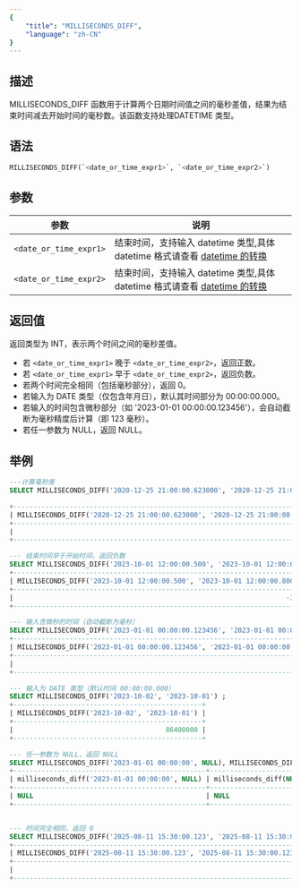 ```yaml
---
{
    "title": "MILLISECONDS_DIFF",
    "language": "zh-CN"
}
---
```


## 描述

MILLISECONDS_DIFF 函数用于计算两个日期时间值之间的毫秒差值，结果为结束时间减去开始时间的毫秒数。该函数支持处理DATETIME 类型。

## 语法

```sql
MILLISECONDS_DIFF(`<date_or_time_expr1>`, `<date_or_time_expr2>`)
```

## 参数

| 参数 | 说明 |
| ---- | ---- |
| `<date_or_time_expr1>` | 结束时间，支持输入 datetime 类型,具体 datetime 格式请查看 [datetime 的转换](../../../../../current/sql-manual/basic-element/sql-data-types/conversion/datetime-conversion) |
| `<date_or_time_expr2>` | 结束时间，支持输入 datetime 类型,具体 datetime 格式请查看 [datetime 的转换](../../../../../current/sql-manual/basic-element/sql-data-types/conversion/datetime-conversion)|

## 返回值

返回类型为 INT，表示两个时间之间的毫秒差值。
- 若 `<date_or_time_expr1>` 晚于 `<date_or_time_expr2>`，返回正数。
- 若 `<date_or_time_expr1>` 早于 `<date_or_time_expr2>`，返回负数。
- 若两个时间完全相同（包括毫秒部分），返回 0。
- 若输入为 DATE 类型（仅包含年月日），默认其时间部分为 00:00:00.000。
- 若输入的时间包含微秒部分（如 '2023-01-01 00:00:00.123456'），会自动截断为毫秒精度后计算（即 123 毫秒）。
- 若任一参数为 NULL，返回 NULL。

## 举例

```sql
---计算毫秒差
SELECT MILLISECONDS_DIFF('2020-12-25 21:00:00.623000', '2020-12-25 21:00:00.123000');

+-------------------------------------------------------------------------------+
| MILLISECONDS_DIFF('2020-12-25 21:00:00.623000', '2020-12-25 21:00:00.123000') |
+-------------------------------------------------------------------------------+
|                                                                           500 |
+-------------------------------------------------------------------------------+

--- 结束时间早于开始时间，返回负数
SELECT MILLISECONDS_DIFF('2023-10-01 12:00:00.500', '2023-10-01 12:00:00.800');
+-------------------------------------------------------------------------+
| MILLISECONDS_DIFF('2023-10-01 12:00:00.500', '2023-10-01 12:00:00.800') |
+-------------------------------------------------------------------------+
|                                                                    -300 |
+-------------------------------------------------------------------------+

--- 输入含微秒的时间（自动截断为毫秒）
SELECT MILLISECONDS_DIFF('2023-01-01 00:00:00.123456', '2023-01-01 00:00:00.000123');
+-------------------------------------------------------------------------------+
| MILLISECONDS_DIFF('2023-01-01 00:00:00.123456', '2023-01-01 00:00:00.000123') |
+-------------------------------------------------------------------------------+
|                                                                           123 |
+-------------------------------------------------------------------------------+

--- 输入为 DATE 类型（默认时间 00:00:00.000）
SELECT MILLISECONDS_DIFF('2023-10-02', '2023-10-01') ;
+-----------------------------------------------+
| MILLISECONDS_DIFF('2023-10-02', '2023-10-01') |
+-----------------------------------------------+
|                                      86400000 |
+-----------------------------------------------+

--- 任一参数为 NULL，返回 NULL
SELECT MILLISECONDS_DIFF('2023-01-01 00:00:00', NULL), MILLISECONDS_DIFF(NULL, '2023-01-01 00:00:00');
+------------------------------------------------+------------------------------------------------+
| milliseconds_diff('2023-01-01 00:00:00', NULL) | milliseconds_diff(NULL, '2023-01-01 00:00:00') |
+------------------------------------------------+------------------------------------------------+
| NULL                                           | NULL                                           |
+------------------------------------------------+------------------------------------------------+


--- 时间完全相同，返回 0
SELECT MILLISECONDS_DIFF('2025-08-11 15:30:00.123', '2025-08-11 15:30:00.123');
+-------------------------------------------------------------------------+
| MILLISECONDS_DIFF('2025-08-11 15:30:00.123', '2025-08-11 15:30:00.123') |
+-------------------------------------------------------------------------+
|                                                                       0 |
+-------------------------------------------------------------------------+
```
